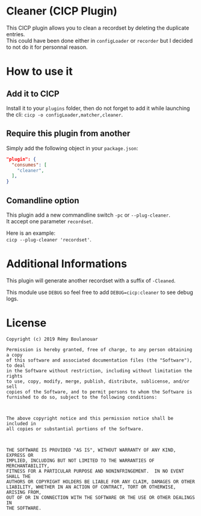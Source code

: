 # Cleaner (CICP Plugin)

This CICP plugin allows you to clean a recordset by deleting the duplicate entries.  
This could have been done either in `configLoader` or `recorder` but I decided to not do it for personnal reason.


# How to use it

## Add it to CICP

Install it to your `plugins` folder, then do not forget to add it while launching the cli: `cicp -o configLoader,matcher,cleaner`.   

## Require this plugin from another

Simply add the following object in your `package.json`:

```json
"plugin": {
  "consumes": [
    "cleaner",
  ],
}
```

## Comandline option

This plugin add a new commandline switch `-pc` or `--plug-cleaner`.  
It accept one parameter `recordset`.

Here is an example:  
`cicp --plug-cleaner 'recordset'`.

# Additional Informations

This plugin will generate another recordset with a suffix of `-Cleaned`.

This module use `DEBUG` so feel free to add `DEBUG=cicp:cleaner` to see debug logs.

# License

```
Copyright (c) 2019 Rémy Boulanouar

Permission is hereby granted, free of charge, to any person obtaining a copy
of this software and associated documentation files (the "Software"), to deal
in the Software without restriction, including without limitation the rights
to use, copy, modify, merge, publish, distribute, sublicense, and/or sell
copies of the Software, and to permit persons to whom the Software is
furnished to do so, subject to the following conditions:



The above copyright notice and this permission notice shall be included in
all copies or substantial portions of the Software.



THE SOFTWARE IS PROVIDED "AS IS", WITHOUT WARRANTY OF ANY KIND, EXPRESS OR
IMPLIED, INCLUDING BUT NOT LIMITED TO THE WARRANTIES OF MERCHANTABILITY,
FITNESS FOR A PARTICULAR PURPOSE AND NONINFRINGEMENT.  IN NO EVENT SHALL THE
AUTHORS OR COPYRIGHT HOLDERS BE LIABLE FOR ANY CLAIM, DAMAGES OR OTHER
LIABILITY, WHETHER IN AN ACTION OF CONTRACT, TORT OR OTHERWISE, ARISING FROM,
OUT OF OR IN CONNECTION WITH THE SOFTWARE OR THE USE OR OTHER DEALINGS IN
THE SOFTWARE.
```